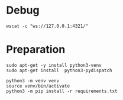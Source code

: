 

# Debug
```
wscat -c "ws://127.0.0.1:4321/"
```

# Preparation
```
sudo apt-get -y install python3-venv
sudo apt-get install  python3-pydispatch

python3 -m venv venv
source venv/bin/activate
python3 -m pip install -r requirements.txt
```
